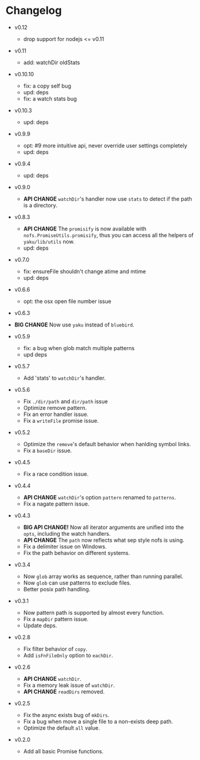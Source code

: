 # Changelog

- v0.12

  - drop support for nodejs <= v0.11

- v0.11

  - add: watchDir oldStats

- v0.10.10

  - fix: a copy self bug
  - upd: deps
  - fix: a watch stats bug

- v0.10.3

  - upd: deps

- v0.9.9

  - opt: #9 more intuitive api, never override user settings completely
  - upd: deps

- v0.9.4

  - upd: deps

- v0.9.0

   - **API CHANGE** `watchDir`'s handler now use `stats` to detect if the
     path is a directory.

- v0.8.3

  - **API CHANGE** The `promisify` is now available with `nofs.PromiseUtils.promisify`,
    thus you can access all the helpers of `yaku/lib/utils` now.
  - upd: deps

- v0.7.0

  - fix: ensureFile shouldn't change atime and mtime
  - upd: deps

- v0.6.6

  - opt: the osx open file number issue

- v0.6.3

 - **BIG CHANGE** Now use `yaku` instead of `bluebird`.

- v0.5.9

  - fix: a bug when glob match multiple patterns
  - upd deps

- v0.5.7

  - Add 'stats' to `watchDir`'s handler.

- v0.5.6

  - Fix `./dir/path` and `dir/path` issue
  - Optimize remove pattern.
  - Fix an error handler issue.
  - Fix a `writeFile` promise issue.

- v0.5.2

  - Optimize the `remove`'s default behavior when hanlding symbol links.
  - Fix a `baseDir` issue.

- v0.4.5

  - Fix a race condition issue.

- v0.4.4

  - **API CHANGE** `watchDir`'s option `pattern` renamed to `patterns`.
  - Fix a nagate pattern issue.

- v0.4.3

  - **BIG API CHANGE!** Now all iterator arguments are unified into the `opts`,
    including the watch handlers.
  - **API CHANGE** The `path` now reflects what sep style nofs is using.
  - Fix a delimiter issue on Windows.
  - Fix the path behavior on different systems.

- v0.3.4

  - Now `glob` array works as sequence, rather than running parallel.
  - Now `glob` can use patterns to exclude files.
  - Better posix path handling.

- v0.3.1

  - Now pattern path is supported by almost every function.
  - Fix a `mapDir` pattern issue.
  - Update deps.

- v0.2.8

  - Fix filter behavior of `copy`.
  - Add `isFnFileOnly` option to `eachDir`.

- v0.2.6

  - **API CHANGE** `watchDir`.
  - Fix a memory leak issue of `watchDir`.
  - **API CHANGE** `readDirs` removed.

- v0.2.5

  - Fix the async exists bug of `mkDirs`.
  - Fix a bug when move a single file to a non-exists deep path.
  - Optimize the default `all` value.

- v0.2.0

  - Add all basic Promise functions.
